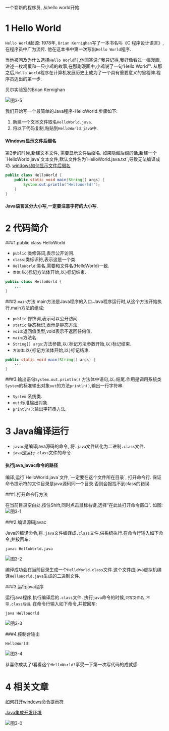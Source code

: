 <div class="jumbotron">
<p>一个崭新的程序员, 从hello world开始.</p>  
</div>


1 Hello World
===

`Hello World`起源: 1978年, `Brian Kernighan`写了一本书名叫《C 程序设计语言》,在程序员中广为流传. 他在这本书中第一次写出`Hello World`程序.

当他被问及为什么选择`Hello World`时,他回答说:"我只记得,我好像看过一幅漫画,讲述一枚鸡蛋和一只小鸡的故事,在那副漫画中,小鸡说了一句‘Hello World’".
从那之后,`Hello World`程序在计算机发展历史上成为了一个具有重要意义的里程碑.程序员迈出的第一步.

贝尔实验室的Brian Kernighan

![图3-5](http://localhost/img/java/basic/3-5.jpg)  

我们开始写一个最简单的Java程序-HelloWorld.步骤如下:
1. 新建一个文本文件取名`HelloWorld.java`.
3. 将以下代码复制,粘贴到`HelloWorld.java`中.   
	   
<div class="bs-callout bs-callout-success">
	<h4>Windows显示文件后缀名</h4>
	<p> 第2步的时候,新建文本文件, 需要显示文件后缀名. 如果隐藏后缀的话,新建一个`HelloWorld.java`文本文件,默认文件名为`HelloWorld.java.txt`,导致无法编译成功.
	<a href="http://localhost/article/windows/faq/windows如何显示文件后缀名.html">windows如何显示文件后缀名</a></p>
</div>

```java
public class HelloWorld {
    public static void main(String[] args) {
        System.out.println("HelloWorld!");
    }
}

```

<div class="bs-callout bs-callout-warning">
<h4>Java语言区分大小写,一定要注意字符的大小写.</h4>
</div>

2 代码简介
===

###1.public class HelloWorld
* `public`:类修饰词,表示公开访问.
* `class`:类标识符,表示这是一个类.
* `HelloWorld`:类名,需要和文件名(HelloWorld)一致.
* `类体`:以`{`标记方法体开始,以`}`标记结束.
```java
public class HelloWorld {
	...
}
```

###2.`main`方法
main方法是Java程序的入口.Java程序运行时,从这个方法开始执行.main方法的组成:
* `public`:修饰词,表示可以公开访问.
* `static`:静态标识,表示是静态方法.
* `void`:返回值类型,void表示不返回任何值.
* `main`:方法名.
* `String[] args`:方法参数,以`(`标记方法参数开始,以`)`标记结束.
* `方法体`:以`{`标记方法体开始,以`}`标记结束.

```java
public static void main(String[] args) {
	···
}
```

###3.输出语句`System.out.println()`
方法体中语句,以`;`结尾.作用是调用系统类`System`的标准输出对象`out`的方法`println()`,输出一行字符串.
* `System`:系统类.   
* `out`:标准输出对象.   
* `println()`:输出字符串方法.   

3 Java编译运行
===

* `javac`是编译java源码的命令, 将`.java`文件转化为二进制`.class`文件.
* `java`是运行`.class`文件的命令.

<div class="bs-callout bs-callout-warning">
    <h4>执行java,javac命令的路径</h4>
	<p>编译,运行`HelloWorld.java`文件,`一定要在这个文件所在目录`, 打开命令行. 保证命令提示符的文件目录是java源码同一个目录.否则会报找不到class的错误.</p>
</div>

###1.打开命令行方法

在当前目录空白处,按住Shift,同时点击鼠标右键,选择“在此处打开命令窗口”. 如图:   
![图3-1](http://localhost/img/java/basic/3-1.png)   

###2.编译源码javac

Java的编译命令,将`.java`文件编译成`.class`文件,供系统执行.在命令行输入如下命令,并按回车:
	
	javac HelloWorld.java
   
![图3-2](http://localhost/img/java/basic/3-2.png)   

编译成功会在当前目录生成一个`HelloWorld.class`文件.这个文件由java虚拟机编译`HelloWorld.java`生成的二进制文件.

###3.运行java程序

运行java程序,执行编译后的`.class`文件. 执行`java`命令的时候,`只写文件名,不带.class后缀`. 在命令行输入如下命令,并按回车:
	
	java HelloWorld

![图3-3](http://localhost/img/java/basic/3-3.png)   

###4.控制台输出

	HelloWorld!

![图3-4](http://localhost/img/java/basic/3-4.png)   

恭喜你成功了!看看这个`HelloWorld!`享受一下第一次写代码的成就感.   

4 相关文章
===

[如何打开windows命令提示符](hhttp://localhost/article/windows/faq/2.html)   

[Java集成开发环境](http://localhost/article/java/basic/6.html)   

![图3-0](http://localhost/img/java/basic/3-0.jpg)  
